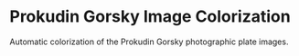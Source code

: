 # Prokudin Gorsky Image Colorization

Automatic colorization of the Prokudin Gorsky photographic plate images.
